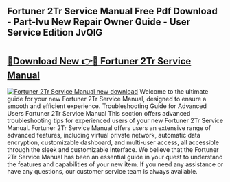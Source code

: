 ## Fortuner 2Tr Service Manual Free Pdf Download - Part-lvu New Repair Owner Guide - User Service Edition JvQlG

# <h2><a href="http://bc59193.oget.top/?id=Fortuner+2Tr+Service+Manual">🔗Download New 👉🔴 Fortuner 2Tr Service Manual</a></h2>

[![Fortuner 2Tr Service Manual new download](https://i.imgur.com/5g1atiW.png)](http://bc59193.oget.top/?id=Fortuner+2Tr+Service+Manual)
Welcome to the ultimate guide for your new Fortuner 2Tr Service Manual, designed to ensure a smooth and efficient experience. Troubleshooting Guide for Advanced Users Fortuner 2Tr Service Manual This section offers advanced troubleshooting tips for experienced users of your new Fortuner 2Tr Service Manual. Fortuner 2Tr Service Manual offers users an extensive range of advanced features, including virtual private network, automatic data encryption, customizable dashboard, and multi-user access, all accessible through the sleek and customizable interface. We believe that the Fortuner 2Tr Service Manual has been an essential guide in your quest to understand the features and capabilities of your new item. If you need any assistance or have any questions, our customer service team is always available.
